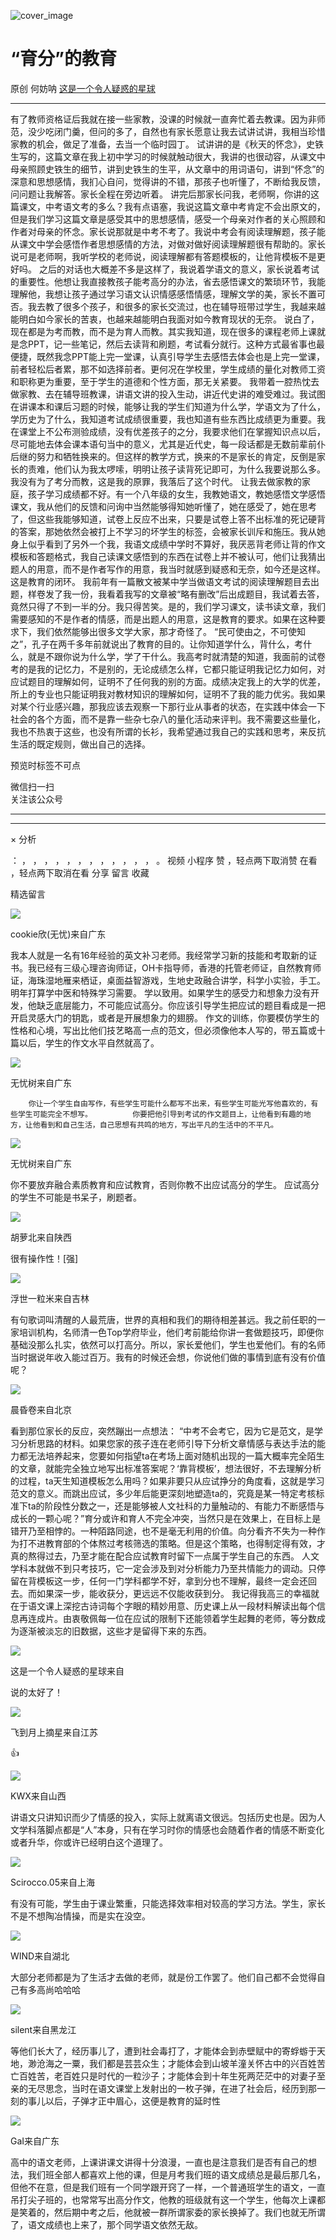 ![cover_image](https://mmbiz.qpic.cn/mmbiz_jpg/UF0iaTnc0u76WcQXLhRDjgPiaiaAsIrzIfbgqTdict4icHn3b6S6AI7hvwSEf5d32qhxxKU9MT8iawv5KxzJrGibC2ZwA/0?wx_fmt=jpeg)

#  “育分”的教育

原创  何妨呐  [ 这是一个令人疑惑的星球 ](javascript:void\(0\);)

__ _ _ _ _

有了教师资格证后我就在接一些家教，没课的时候就一直奔忙着去教课。因为非师范，没少吃闭门羹，但问的多了，自然也有家长愿意让我去试讲试讲，我相当珍惜家教的机会，做足了准备，去当一个临时园丁。
试讲讲的是《秋天的怀念》，史铁生写的，这篇文章在我上初中学习的时候就触动很大，我讲的也很动容，从课文中母亲照顾史铁生的细节，讲到史铁生的生平，从文章中的用词语句，讲到“怀念”的深意和思想感情，我扪心自问，觉得讲的不错，那孩子也听懂了，不断给我反馈，问问题让我解答。家长全程在旁边听着。
讲完后那家长问我，老师啊，你讲的这篇课文，中考语文考的多么？我有点语塞，我说这篇文章中考肯定不会出原文的，但是我们学习这篇文章是感受其中的思想感情，感受一个母亲对作者的关心照顾和作者对母亲的怀念。家长说那就是中考不考了。我说中考会有阅读理解题，孩子能从课文中学会感悟作者思想感情的方法，对做对做好阅读理解题很有帮助的。家长说可是老师啊，我听学校的老师说，阅读理解都有答题模板的，让他背模板不是更好吗。
之后的对话也大概差不多是这样了，我说着学语文的意义，家长说着考试的重要性。他想让我直接教孩子能考高分的办法，省去感悟课文的繁琐环节，我能理解他，我想让孩子通过学习语文认识情感感悟情感，理解文学的美，家长不置可否。我去教了很多个孩子，和很多的家长交流过，也在辅导班带过学生，我越来越能明白如今家长的苦衷，也越来越能明白我面对如今教育现状的无奈。
说白了，现在都是为考而教，而不是为育人而教。其实我知道，现在很多的课程老师上课就是念PPT，记一些笔记，然后去读背和刷题，考试看分就行。这种方式最省事也最便捷，既然我念PPT能上完一堂课，认真引导学生去感悟去体会也是上完一堂课，前者轻松后者累，那不如选择前者。更何况在学校里，学生成绩的量化对教师工资和职称更为重要，至于学生的道德和个性方面，那无关紧要。
我带着一腔热忱去做家教、去在辅导班教课，讲语文讲的投入生动，讲近代史讲的难受难过。我试图在讲课本和课后习题的时候，能够让我的学生们知道为什么学，学语文为了什么，学历史为了什么，我知道考试成绩很重要，我也知道有些东西比成绩更为重要。我在课堂上不公布测验成绩，没有优差孩子的之分，我要求他们在掌握知识点以后，尽可能地去体会课本语句当中的意义，尤其是近代史，每一段话都是无数前辈前仆后继的努力和牺牲换来的。但这样的教学方式，换来的不是家长的肯定，反倒是家长的责难，他们认为我太啰嗦，明明让孩子读背死记即可，为什么我要说那么多。我没有为了考分而教，这是我的原罪，我落后了这个时代。
让我去做家教的家庭，孩子学习成绩都不好。有一个八年级的女生，我教她语文，教她感悟文学感悟课文，我从他们的反馈和问询中当然能够得知她听懂了，她在感受了，她在思考了，但这些我能够知道，试卷上反应不出来，只要是试卷上答不出标准的死记硬背的答案，那她依然会被打上不学习的坏学生的标签，会被家长训斥和施压。我从她身上似乎看到了另外一个我，我语文成绩中学时不算好，我厌恶背老师让背的作文模板和答题格式，我自己读课文感悟到的东西在试卷上并不被认可，他们让我猜出题人的用意，而不是作者写作的用意，我当时就感到疑惑和无奈，如今还是这样。这是教育的闭环。
我前年有一篇散文被某中学当做语文考试的阅读理解题目去出题，样卷发了我一份，我看着我写的文章被“略有删改”后出成题目，我试着去答，竟然只得了不到一半的分。我只得苦笑。是的，我们学习课文，读书读文章，我们需要感知的不是作者的情感，而是出题人的用意，这是教育的要求。如果在这种要求下，我们依然能够出很多文学大家，那才奇怪了。
“民可使由之，不可使知之”，孔子在两千多年前就说出了教育的目的。让你知道学什么，背什么，考什么，就是不跟你说为什么学，学了干什么。我高考时就清楚的知道，我面前的试卷考的是我的记忆力，不是别的，无论成绩怎么样，它都只能证明我记忆力如何，对应试题目的理解如何，证明不了任何我的别的方面。成绩决定我上的大学的优差，所上的专业也只能证明我对教材知识的理解如何，证明不了我的能力优劣。我如果对某个行业感兴趣，那我应该去观察一下那行业从事者的状态，在实践中体会一下社会的各个方面，而不是靠一些杂七杂八的量化活动来评判。我不需要这些量化，我也不热衷于这些，也没有所谓的长衫，我希望通过我自己的实践和思考，来反抗生活的既定规则，做出自己的选择。

  

预览时标签不可点

微信扫一扫  
关注该公众号





****



****



×  分析

：  ，  ，  ，  ，  ，  ，  ，  ，  ，  ，  ，  ，  。  视频  小程序  赞  ，轻点两下取消赞  在看  ，轻点两下取消在看
分享  留言  收藏

精选留言

![](http://wx.qlogo.cn/mmopen/n6tINRGwUZVScVvs50rTE0UV0y9LVaOYNOL3UTBLo3m1OYY1ictVgprhedfRTiaIyJQhxkdeVfA6SW4h5uu4iaQz2t4PGmibGf6yIurdKh8T9ibZ2SriaDQ6KSp0CslLW8J7ot/64)

cookie欣(无忧)来自广东

我本人就是一名有16年经验的英文补习老师。我经常学习新的技能和考取新的证书。我已经有三级心理咨询师证，OH卡指导师，香港的托管老师证，自然教育师证，海珠湿地雁来栖证，桌面益智游戏，生地史政融合讲学，科学小实验，手工。明年打算学中医和特殊学习需要。
学以致用。如果学生的感受力和想象力没有开发，他缺乏底层能力，不可能应试高分。你应该引导学生把应试的题目看成是一把开启灵感大门的钥匙，或者是开展想象力的翅膀。
作文的训练，你要模仿学生的性格和心境，写出比他们技艺略高一点的范文，但必须像他本人写的，带五篇或十篇以后，学生的作文水平自然就高了。  

![](http://wx.qlogo.cn/mmopen/n6tINRGwUZVScVvs50rTE0UV0y9LVaOYNOL3UTBLo3m1OYY1ictVgprhedfRTiaIyJQhxkdeVfA6SW4h5uu4iaQz2t4PGmibGf6yIurdKh8T9ibZ2SriaDQ6KSp0CslLW8J7ot/64)

无忧树来自广东

        你让一个学生自由写作，有些学生可能什么都写不出来，有些学生可能光写他喜欢的，有些学生可能完全不想写。         你要把他引导到考试的作文题目上，让他看到有趣的地方，让他看到和自己生活，自己思想有共鸣的地方，写出平凡的生活中的不平凡。         

![](http://wx.qlogo.cn/mmopen/n6tINRGwUZVScVvs50rTE0UV0y9LVaOYNOL3UTBLo3m1OYY1ictVgprhedfRTiaIyJQhxkdeVfA6SW4h5uu4iaQz2t4PGmibGf6yIurdKh8T9ibZ2SriaDQ6KSp0CslLW8J7ot/64)

无忧树来自广东

   你不要放弃融合素质教育和应试教育，否则你教不出应试高分的学生。        应试高分的学生不可能是书呆子，刷题者。

![](http://wx.qlogo.cn/mmopen/PiajxSqBRaELvoK4wg6rCLEZZ7OpF5kB4EqbdsE6BibaQsB5J9nmeibibKRn66ctkiaticW67ygCFcViamKDib9Q2ubqoG8YYw3hr6DrtEOkiaUwrEJWV3JMpgl6RADsYAPfwian5N/64)

胡萝北来自陕西

很有操作性！[强]

![](http://wx.qlogo.cn/mmopen/PiajxSqBRaEIHeGjCr8vU5ZBwNHfDneNQEMI8QoTQ3tmmWrHGxsDeUIN3R97ZNuxwZGDKdDkEIVhLH2gmibY6xSe99oeGvXdjxor1JibhYQvQppraPFyqqt8BFh9jYUgIibL/64)

浮世一粒米来自吉林

有句歌词叫清醒的人最荒唐，世界的真相和我们的期待相差甚远。我之前任职的一家培训机构，名师清一色Top学府毕业，他们考前能给你讲一套做题技巧，即便你基础没那么扎实，依然可以打高分。所以，家长爱他们，学生也爱他们。有的名师当时据说年收入能过百万。我有的时候还会想，你说他们做的事情到底有没有价值呢？

![](http://wx.qlogo.cn/mmopen/O9pEic1aHxeZPBNVpvuL0Iyoprue6LR4pvDtLJmQCmh0BfhedKsp6md8J8zrUT89Hcb9hibEYiclOA5YiaqVHC3GLLe0aSmZbDU1QmqpeGDzIL0el1DQ4xCa1bvaia42DIDhe/64)

晨昏卷来自北京

看到那位家长的反应，突然蹦出一点想法：
“中考不会考它，因为它是范文，是学习分析思路的材料。如果您家的孩子连在老师引导下分析文章情感与表达手法的能力都无法培养起来，您要如何指望ta在考场上面对随机出现的一篇大概率完全陌生的文章，就能完全独立地写出标准答案呢？‘靠背模板’，想法很好，不去理解分析的过程，ta天生知道模板怎么用吗？如果非要只从应试挣分的角度看，这就是学习范文的意义。而跳出应试，多少年后能更深刻地塑造ta的，究竟是某一特定考核标准下ta的阶段性分数之一，还是能够被人文社科的力量触动的、有能力不断感悟与成长的一颗心呢？”
​育分或许和育人不完全冲突，当然只是在效果上，在目标上是错开乃至相悖的。一种陌路同途，也不是毫无利用的价值。向分看齐不失为一种作为打不进教育部的个体熬过考核筛选的策略。但是这个策略，也得制定得有效，才真的熬得过去，乃至才能在配合应试教育时留下一点属于学生自己的东西。
人文学科本就做不到只考技巧，它一定会涉及到对分析能力乃至共情能力的调动。只停留在背模板这一步，任何一门学科都学不好，拿到分也不理解，最终一定会还回去。而如果深一步，能收获分，更远远不仅能收获到分。
我记得我高三的幸福就在于语文课上深挖古诗词每个字眼的精妙用意、历史课上从一段材料解读出每个信息再连成片。由衷敬佩每一位在应试的限制下还能领着学生起舞的老师，等分数成为逐渐被淡忘的旧数据，这些才是留得下来的东西。

![](http://wx.qlogo.cn/mmhead/Q3auHgzwzM6VbGrBOOAlGagxkqgSgMFEKjUr4VTcuSxZf64GJ3Sezw/64)

这是一个令人疑惑的星球来自

说的太好了！

![](http://wx.qlogo.cn/mmopen/O9pEic1aHxebibmx3iapw7HsNPUia8RCCK0m0ORVtFicO5vOcxE8RYibicjia5ySpdurZiap89myllEQ4PBktc3q7KIFic6Rb1doktx9ViaJ3CIUrX3ibjGmPSqf388b5gLrM8QIWmT0/64)

飞到月上摘星来自江苏

👍

![](http://wx.qlogo.cn/mmopen/O9pEic1aHxeZibf3YyuiaLVhCotoSKuwhOYfbdPlLN7bTs954qqic7Ww3XG8gKougPN8nVnPePBujUMgicA6j3khWPlRUBbZY7zVp/64)

KWX来自山西

讲语文只讲知识而少了情感的投入，实际上就离语文很远。包括历史也是。因为人文学科落脚点都是“人”本身，只有在学习时你的情感也会随着作者的情感不断变化或者升华，你或许已经明白这个道理了。

![](http://wx.qlogo.cn/mmopen/Q3auHgzwzM57D7G6ApiaF488m29o7sAm5hSKkD46luoiaKX0W9FsVZfO3ACOSgdNdrBonLD3o1QiawWI6ialHctGeA/64)

Scirocco.05来自上海

有没有可能，学生由于课业繁重，只能选择效率相对较高的学习方法。学生，家长不是不想陶冶情操，而是实在没空。

![](http://wx.qlogo.cn/mmopen/n6tINRGwUZX1yg1fR3sv4Yuht8kkUjeptUt4mtCnmtuIVErbAdtDOFYGQ0z4EefBNula3wRFSiaJ7lia7aQjCfBYaicwmsk6WnglHPA8ViaUHfBuqI7jpMuVftaLN6Nt5IVs/64)

WIND来自湖北

大部分老师都是为了生活才去做的老师，就是份工作罢了。他们自己都不会觉得自己有多高尚哈哈哈

![](http://wx.qlogo.cn/mmopen/PiajxSqBRaEIdEMGyiark87u3ickBWz1SnOhnGJUaKOciaOp70ylmxRCfziaqPibX6GFC2r33xBhRlfxoXWYxBPnOMGVxQpibJsFjlWknZ7MdkT9Ipb9fiayNIeRPjia9pyqHPJZ6/64)

silent来自黑龙江

等他们长大了，经历事儿了，遭到社会毒打了，才能体会到赤壁赋中的寄蜉蝣于天地，渺沧海之一粟，我们都是芸芸众生；才能体会到山坡羊潼关怀古中的兴百姓苦亡百姓苦，老百姓只是时代的一粒沙子；才能体会到十年生死两茫茫中的对妻子至亲的无尽思念，当时在语文课堂上发射出的一枚子弹，在进了社会后，经历到那一刻的事儿以后，子弹才正中眉心，这便是教育的延时性

![](http://wx.qlogo.cn/mmopen/GHxuENrtlLm1yOPR2tahmtglomMvEC2H1QnWpibc1ZD1u7ukcjmuUZnaBnxMoP1ZbtDuncvhGNfH5YCsfFAAoQYZqH1YdnvST/64)

GaI来自广东

高中的语文老师，上课讲课文讲得十分浪漫，一直也是注意我们是否有自己的想法，我们班全部人都喜欢上他的课，但是月考我们班的语文成绩总是最后那几名，但他不在意，但是我们班有一个同学跟开窍了一样，一个普通班学生的语文，一直吊打尖子班的，也常常写出高分作文，他教的班级就有这一个学生，他每次上课都是笑着的，然后期中考之后，他就被一群所谓家委的家长换掉了。我们也就无所谓了，语文成绩也上来了，那个同学语文依然无敌。

